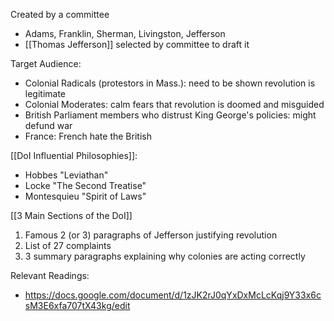 
Created by a committee
- Adams, Franklin, Sherman, Livingston, Jefferson
- [[Thomas Jefferson]] selected by committee to draft it

Target Audience: 
- Colonial Radicals (protestors in Mass.): need to be shown revolution is legitimate
- Colonial Moderates: calm fears that revolution is doomed and misguided
- British Parliament members who distrust King George's policies: might defund war
- France: French hate the British 

[[DoI Influential Philosophies]]: 
- Hobbes "Leviathan"
- Locke "The Second Treatise"
- Montesquieu "Spirit of Laws"

[[3 Main Sections of the DoI]]
1) Famous 2 (or 3) paragraphs of Jefferson justifying revolution
2) List of 27 complaints
3) 3 summary paragraphs explaining why colonies are acting correctly




Relevant Readings:
- https://docs.google.com/document/d/1zJK2rJ0qYxDxMcLcKqj9Y33x6csM3E6xfa707tX43kg/edit 

